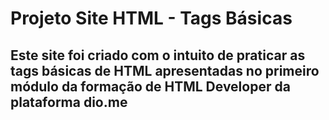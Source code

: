 # Projeto Site HTML - Tags Básicas
## Este site foi criado com o intuito de praticar as tags básicas de HTML apresentadas no primeiro módulo da formação de HTML Developer da plataforma dio.me